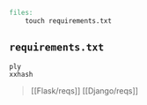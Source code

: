 ```Makefile
files:
	touch requirements.txt
```

## `requirements.txt`

```
ply
xxhash
```

> [[Flask/reqs]]
> [[Django/reqs]]

